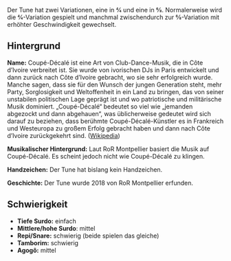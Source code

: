 Der Tune hat zwei Variationen, eine in 4⁄4 und eine in 6⁄8. Normalerweise wird
die 4⁄4-Variation gespielt und manchmal zwischendurch zur 6⁄8-Variation mit
erhöhter Geschwindigkeit gewechselt.

## Hintergrund

**Name:** Coupé-Décalé ist eine Art von Club-Dance-Musik, die in Côte d’Ivoire
verbreitet ist. Sie wurde von ivorischen DJs in Paris entwickelt und dann zurück
nach Côte d’Ivoire gebracht, wo sie sehr erfolgreich wurde. Manche sagen, dass
sie für den Wunsch der jungen Generation steht, mehr Party, Sorglosigkeit und
Weltoffenheit in ein Land zu bringen, das von seiner unstabilen politischen Lage
geprägt ist und wo patriotische und militärische Musik dominiert. „Coupé-Décalé“
bedeutet so viel wie „jemanden abgezockt und dann abgehauen“, was üblicherweise
gedeutet wird sich darauf zu beziehen, dass berühmte Coupé-Décalé-Künstler es in
Frankreich und Westeuropa zu großem Erfolg gebracht haben und dann nach Côte
d’Ivoire zurückgekehrt sind.
([Wikipedia](https://en.wikipedia.org/wiki/Coup%C3%A9-D%C3%A9cal%C3%A9))

**Musikalischer Hintergrund:** Laut RoR Montpellier basiert die Musik auf
Coupé-Décalé. Es scheint jedoch nicht wie Coupé-Décalé zu klingen.

**Handzeichen:** Der Tune hat bislang kein Handzeichen.

**Geschichte:** Der Tune wurde 2018 von RoR Montpellier erfunden.

## Schwierigkeit

* **Tiefe Surdo:** einfach
* **Mittlere/hohe Surdo**: mittel
* **Repi/Snare:** schwierig (beide spielen das gleiche)
* **Tamborim:** schwierig
* **Agogô:** mittel
